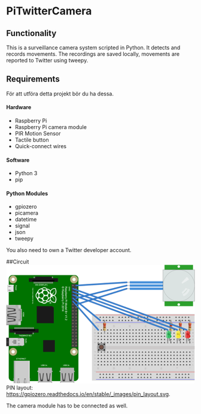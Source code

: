 # PiTwitterCamera
## Functionality
This is a surveillance camera system scripted in Python. It detects and records movements. The recordings are saved locally, movements are reported to Twitter using tweepy.
## Requirements
För att utföra detta projekt bör du ha dessa.
#### Hardware
* Raspberry Pi
* Raspberry Pi camera module
* PIR Motion Sensor
* Tactile button
* Quick-connect wires
#### Software
* Python 3
* pip
#### Python Modules
* gpiozero
* picamera
* datetime
* signal
* json
* tweepy

You also need to own a Twitter developer account.

##Circuit
![Circuit](/Circuit.png "Circuit")
PIN layout: https://gpiozero.readthedocs.io/en/stable/_images/pin_layout.svg.

The camera module has to be connected as well.
